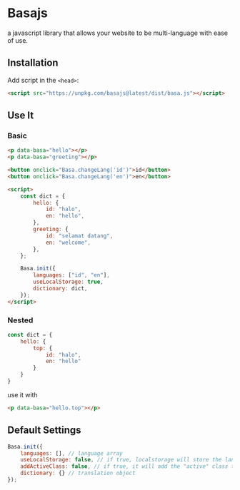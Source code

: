 # Basajs

a javascript library that allows your website to be multi-language with ease of use.

## Installation

Add script in the `<head>`:
```html
<script src="https://unpkg.com/basajs@latest/dist/basa.js"></script>
```

## Use It

### Basic
```html
<p data-basa="hello"></p>
<p data-basa="greeting"></p>

<button onclick="Basa.changeLang('id')">id</button>
<button onclick="Basa.changeLang('en')">en</button>

<script>
    const dict = {
        hello: {
            id: "halo",
            en: "hello",
        },
        greeting: {
            id: "selamat datang",
            en: "welcome",
        },
    };

    Basa.init({
        languages: ["id", "en"],
        useLocalStorage: true,
        dictionary: dict,
    });
</script>
```

### Nested
```js
const dict = {
    hello: {
        top: {
            id: "halo",
            en: "hello"
        }
    }
}
```

use it with
```html
<p data-basa="hello.top"></p>
```

## Default Settings

```js
Basa.init({
    languages: [], // language array
    useLocalStorage: false, // if true, localstorage will store the language in the `lang` key which can be used if the client revisits the page, the language will automatically use the one in localstorage
    addActiveClass: false, // if true, it will add the "active" class to the element with the id being the name of one of the provided languages
    dictionary: {} // translation object
});
```


